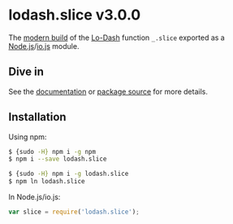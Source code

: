 # lodash.slice v3.0.0

The [modern build](https://github.com/lodash/lodash/wiki/Build-Differences) of the [Lo-Dash](https://lodash.com/) function `_.slice` exported as a [Node.js](http://nodejs.org/)/[io.js](https://iojs.org/) module.

## Dive in

See the [documentation](https://lodash.com/docs#slice) or [package source](https://github.com/lodash/lodash/blob/3.0.0-npm-packages/lodash.slice/index.js) for more details.

## Installation

Using npm:

```bash
$ {sudo -H} npm i -g npm
$ npm i --save lodash.slice

$ {sudo -H} npm i -g lodash.slice
$ npm ln lodash.slice
```

In Node.js/io.js:

```js
var slice = require('lodash.slice');
```

